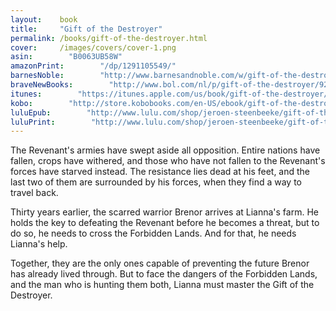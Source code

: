 ```yaml
---
layout:    book
title:     "Gift of the Destroyer"
permalink: /books/gift-of-the-destroyer.html
cover:     /images/covers/cover-1.png
asin:        "B0063UB58W"
amazonPrint:        "/dp/1291105549/"
barnesNoble:        "http://www.barnesandnoble.com/w/gift-of-the-destroyer-jeroen-steenbeeke/1107713034?ean=9781291612509"
braveNewBooks:        "http://www.bol.com/nl/p/gift-of-the-destroyer/9200000017133104/"
itunes:        "https://itunes.apple.com/us/book/gift-of-the-destroyer/id757472997"
kobo:        "http://store.kobobooks.com/en-US/ebook/gift-of-the-destroyer"
luluEpub:        "http://www.lulu.com/shop/jeroen-steenbeeke/gift-of-the-destroyer/ebook/product-21359305.html"
luluPrint:        "http://www.lulu.com/shop/jeroen-steenbeeke/gift-of-the-destroyer/paperback/product-20427309.html"
---
```


The Revenant's armies have swept aside all opposition. Entire nations have fallen, crops have withered, and those who have not fallen to the Revenant's forces have starved instead. The resistance lies dead at his feet, and the last two of them are surrounded by his forces, when they find a way to travel back.

Thirty years earlier, the scarred warrior Brenor arrives at Lianna's farm. He holds the key to defeating the Revenant before he becomes a threat, but to do so, he needs to cross the Forbidden Lands. And for that, he needs Lianna's help.

Together, they are the only ones capable of preventing the future Brenor has already lived through. But to face the dangers of the Forbidden Lands, and the man who is hunting them both, Lianna must master the Gift of the Destroyer.
